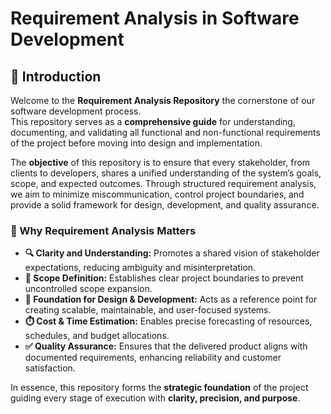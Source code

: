 # Requirement Analysis in Software Development

## 📘 Introduction

Welcome to the **Requirement Analysis Repository** the cornerstone of our software development process.  
This repository serves as a **comprehensive guide** for understanding, documenting, and validating all functional and non-functional requirements of the project before moving into design and implementation.

The **objective** of this repository is to ensure that every stakeholder, from clients to developers, shares a unified understanding of the system’s goals, scope, and expected outcomes. Through structured requirement analysis, we aim to minimize miscommunication, control project boundaries, and provide a solid framework for design, development, and quality assurance.

### 🚀 Why Requirement Analysis Matters

- **🔍 Clarity and Understanding:** Promotes a shared vision of stakeholder expectations, reducing ambiguity and misinterpretation.  
- **📏 Scope Definition:** Establishes clear project boundaries to prevent uncontrolled scope expansion.  
- **🧠 Foundation for Design & Development:** Acts as a reference point for creating scalable, maintainable, and user-focused systems.  
- **⏱️ Cost & Time Estimation:** Enables precise forecasting of resources, schedules, and budget allocations.  
- **✅ Quality Assurance:** Ensures that the delivered product aligns with documented requirements, enhancing reliability and customer satisfaction.

In essence, this repository forms the **strategic foundation** of the project guiding every stage of execution with **clarity, precision, and purpose**.
